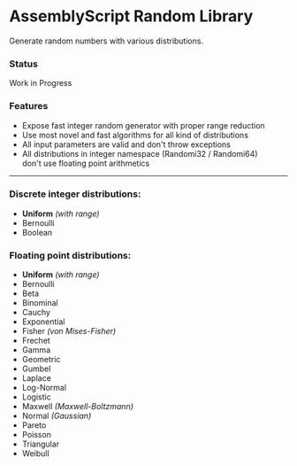 # AssemblyScript Random Library

Generate random numbers with various distributions.

### Status

Work in Progress

### Features

- Expose fast integer random generator with proper range reduction
- Use most novel and fast algorithms for all kind of distributions
- All input parameters are valid and don't throw exceptions
- All distributions in integer namespace (Randomi32 / Randomi64) \
  don't use floating point arithmetics

---
### Discrete integer distributions:

- **Uniform** _(with range)_
- Bernoulli
- Boolean

### Floating point distributions:

- **Uniform** _(with range)_
- Bernoulli
- Beta
- Binominal
- Cauchy
- Exponential
- Fisher _(von Mises-Fisher)_
- Frechet
- Gamma
- Geometric
- Gumbel
- Laplace
- Log-Normal
- Logistic
- Maxwell _(Maxwell-Boltzmann)_
- Normal _(Gaussian)_
- Pareto
- Poisson
- Triangular
- Weibull
